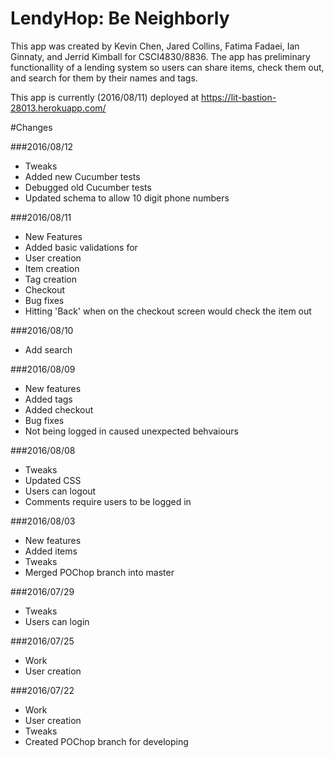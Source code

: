 # LendyHop: Be Neighborly

This app was created by Kevin Chen, Jared Collins, Fatima Fadaei, Ian Ginnaty, and Jerrid Kimball for
CSCI4830/8836. The app has preliminary functionallity of a lending system so users can share items,
check them out, and search for them by their names and tags.

This app is currently (2016/08/11) deployed at https://lit-bastion-28013.herokuapp.com/

#Changes

###2016/08/12

* Tweaks
 * Added new Cucumber tests
 * Debugged old Cucumber tests
 * Updated schema to allow 10 digit phone numbers

###2016/08/11

* New Features
 * Added basic validations for
  * User creation
  * Item creation
  * Tag creation
  * Checkout
* Bug fixes
 * Hitting 'Back' when on the checkout screen would check the item out

###2016/08/10
* Add search

###2016/08/09
* New features
 * Added tags
 * Added checkout
* Bug fixes
 * Not being logged in caused unexpected behvaiours
       
###2016/08/08
* Tweaks
 * Updated CSS
 * Users can logout
 * Comments require users to be logged in

###2016/08/03
* New features
 * Added items
* Tweaks
 * Merged POChop branch into master

###2016/07/29
* Tweaks
 * Users can login

###2016/07/25
* Work
 * User creation

###2016/07/22
* Work
 * User creation
* Tweaks
 * Created POChop branch for developing
        